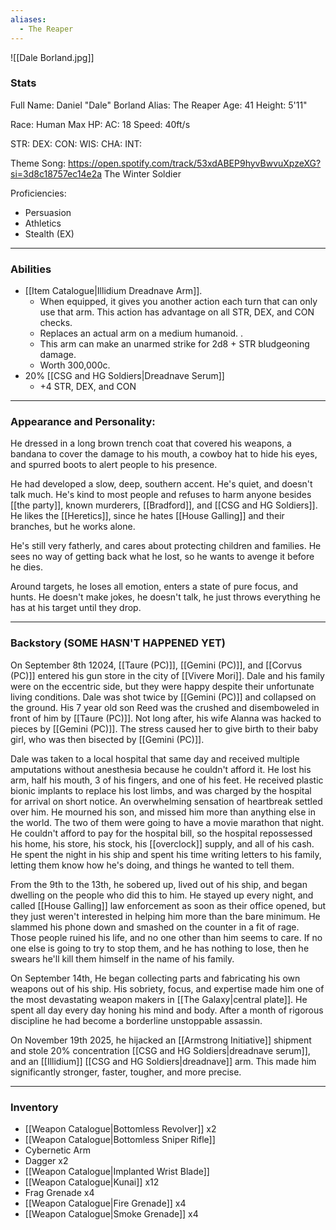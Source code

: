 ```yaml
---
aliases:
  - The Reaper
---
```

![[Dale Borland.jpg]]

### Stats
Full Name: Daniel "Dale" Borland
Alias: The Reaper
Age: 41
Height: 5'11"

Race: Human
Max HP: 
AC: 18
Speed: 40ft/s

STR: 
DEX: 
CON: 
WIS: 
CHA: 
INT: 

Theme Song: https://open.spotify.com/track/53xdABEP9hyvBwvuXpzeXG?si=3d8c18757ec14e2a
The Winter Soldier

Proficiencies:
- Persuasion
- Athletics
- Stealth (EX)



---
### Abilities
- [[Item Catalogue|Illidium Dreadnave Arm]]. 
	- When equipped, it gives you another action each turn that can only use that arm. This action has advantage on all STR, DEX, and CON checks.
	- Replaces an actual arm on a medium humanoid. . 
	- This arm can make an unarmed strike for 2d8 + STR bludgeoning damage. 
	- Worth 300,000c.
- 20% [[CSG and HG Soldiers|Dreadnave Serum]]
	- +4 STR, DEX, and CON



---
### Appearance and Personality:
He dressed in a long brown trench coat that covered his weapons, a bandana to cover the damage to his mouth, a cowboy hat to hide his eyes, and spurred boots to alert people to his presence. 

He had developed a slow, deep, southern accent. He's quiet, and doesn't talk much. He's kind to most people and refuses to harm anyone besides [[the party]], known murderers, [[Bradford]], and [[CSG and HG Soldiers]]. He likes the [[Heretics]], since he hates [[House Galling]] and their branches, but he works alone.

He's still very fatherly, and cares about protecting children and families. He sees no way of getting back what he lost, so he wants to avenge it before he dies. 

Around targets, he loses all emotion, enters a state of pure focus, and hunts. He doesn't make jokes, he doesn't talk, he just throws everything he has at his target until they drop. 



---
### Backstory (SOME HASN'T HAPPENED YET)
On September 8th 12024, [[Taure (PC)]], [[Gemini (PC)]], and [[Corvus (PC)]] entered his gun store in the city of [[Vivere Mori]]. Dale and his family were on the eccentric side, but they were happy despite their unfortunate living conditions. Dale was shot twice by [[Gemini (PC)]] and collapsed on the ground. His 7 year old son Reed was the crushed and disemboweled in front of him by [[Taure (PC)]]. Not long after, his wife Alanna was hacked to pieces by [[Gemini (PC)]]. The stress caused her to give birth to their baby girl, who was then bisected by [[Gemini (PC)]]. 

Dale was taken to a local hospital that same day and received multiple amputations without anesthesia because he couldn't afford it. He lost his arm, half his mouth, 3 of his fingers, and one of his feet. He received plastic bionic implants to replace his lost limbs, and was charged by the hospital for arrival on short notice. An overwhelming sensation of heartbreak settled over him. He mourned his son, and missed him more than anything else in the world. The two of them were going to have a movie marathon that night. He couldn't afford to pay for the hospital bill, so the hospital repossessed his home, his store, his stock, his [[overclock]] supply, and all of his cash. He spent the night in his ship and spent his time writing letters to his family, letting them know how he's doing, and things he wanted to tell them. 

From the 9th to the 13th, he sobered up, lived out of his ship, and began dwelling on the people who did this to him. He stayed up every night, and called [[House Galling]] law enforcement as soon as their office opened, but they just weren't interested in helping him more than the bare minimum. He slammed his phone down and smashed on the counter in a fit of rage. Those people ruined his life, and no one other than him seems to care. If no one else is going to try to stop them, and he has nothing to lose, then he swears he'll kill them himself in the name of his family. 

On September 14th, He began collecting parts and fabricating his own weapons out of his ship. His sobriety, focus, and expertise made him one of the most devastating weapon makers in [[The Galaxy|central plate]]. He spent all day every day honing his mind and body. After a month of rigorous discipline he had become a borderline unstoppable assassin. 

On November 19th 2025, he hijacked an [[Armstrong Initiative]] shipment and stole 20% concentration [[CSG and HG Soldiers|dreadnave serum]], and an [[Illidium]] [[CSG and HG Soldiers|dreadnave]] arm. This made him significantly stronger, faster, tougher, and more precise. 



---
### Inventory
- [[Weapon Catalogue|Bottomless Revolver]] x2
- [[Weapon Catalogue|Bottomless Sniper Rifle]]
- Cybernetic Arm
- Dagger x2
- [[Weapon Catalogue|Implanted Wrist Blade]]
- [[Weapon Catalogue|Kunai]] x12
- Frag Grenade x4
- [[Weapon Catalogue|Fire Grenade]] x4
- [[Weapon Catalogue|Smoke Grenade]] x4